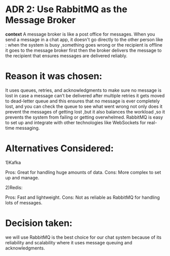 # ADR 2: Use RabbitMQ as the Message Broker
**context**
A message broker is like a post office for messages. 
When you send a message in a chat app, it doesn't go directly to the other person like : when the system is busy ,something goes wrong or the recipient is offline
it goes to the message broker first then the broker  delivers the message to the recipient
that ensures messages are delivered reliably.
# Reason it was chosen:
 It uses queues, retries, and acknowledgments to make sure no message is lost
 in case  a message can’t be delivered after multiple retries it gets moved to dead-letter queue and this ensures that no message is ever completely lost, and you can check the queue to see what went wrong
 not only does it prevent the messages of getting lost ,but it also balances the workload ,so it prevents the system from failing or getting overwhelmed.
 RabbitMQ is easy to set up and integrate with other technologies like WebSockets for real-time messaging.

# Alternatives Considered:
1)Kafka

Pros: 
Great for handling huge amounts of data.
Cons: More complex to set up and manage.

2)Redis:

Pros: 
Fast and lightweight.
Cons: Not as reliable as RabbitMQ for handling lots of messages.

# Decision taken:

we will use
RabbitMQ is the best choice for our chat system because of its reliability and scalability
where it uses message queuing and acknowledgments.